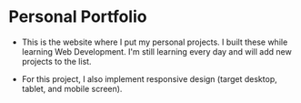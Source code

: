 # Personal Portfolio

- This is the website where I put my personal projects. I built these while learning Web Development. I'm still learning every day and will add new projects to the list.

- For this project, I also implement responsive design (target desktop, tablet, and mobile screen).
